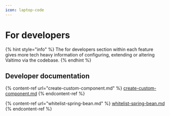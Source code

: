 ```yaml
---
icon: laptop-code
---
```


# For developers

{% hint style="info" %}
The for developers section within each feature gives more tech heavy information of configuring, extending or altering Valtimo via the codebase.
{% endhint %}

## Developer documentation

{% content-ref url="create-custom-component.md" %}
[create-custom-component.md](create-custom-component.md)
{% endcontent-ref %}

{% content-ref url="whitelist-spring-bean.md" %}
[whitelist-spring-bean.md](whitelist-spring-bean.md)
{% endcontent-ref %}

